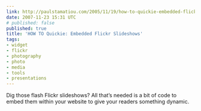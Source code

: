 ```yaml
---
link: http://paulstamatiou.com/2005/11/19/how-to-quickie-embedded-flickr-slideshows/
date: 2007-11-23 15:31 UTC
# published: false
published: true
title: 'HOW TO Quickie: Embedded Flickr Slideshows'
tags:
- widget
- flickr
- photography
- photo
- media
- tools
- presentations
---
```


Dig those flash Flickr slideshows? All that’s needed is a bit of code to embed them within your website to give your readers something dynamic.
